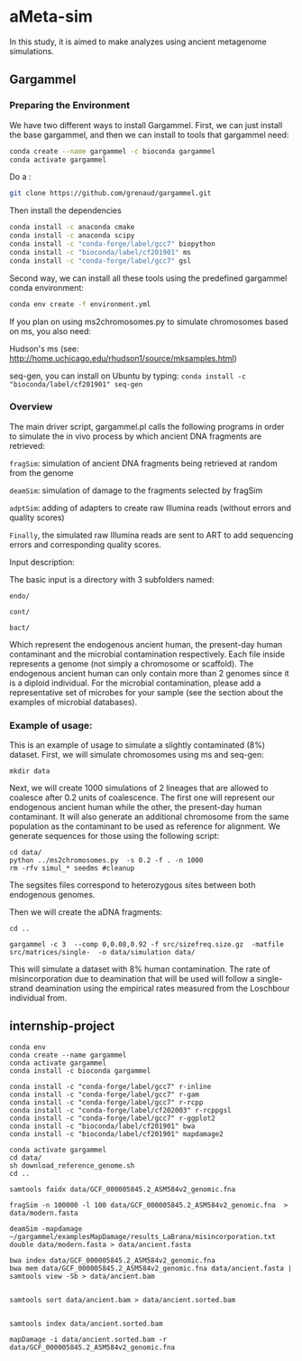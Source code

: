 # aMeta-sim

In this study, it is aimed to make analyzes using ancient metagenome simulations.

## Gargammel

### Preparing the Environment

We have two different ways to install Gargammel. First, we can just install the base gargammel, and then we can install to tools that gargammel need:

```bash
conda create --name gargammel -c bioconda gargammel
conda activate gargammel
```

Do a :

```bash
git clone https://github.com/grenaud/gargammel.git
```

Then install the dependencies

```bash
conda install -c anaconda cmake
conda install -c anaconda scipy
conda install -c "conda-forge/label/gcc7" biopython
conda install -c "bioconda/label/cf201901" ms
conda install -c "conda-forge/label/gcc7" gsl
```

Second way, we can install all these tools using the predefined gargammel conda environment:

```bash
conda env create -f environment.yml
```

If you plan on using ms2chromosomes.py to simulate chromosomes based on ms, you also need:

Hudson's ms (see: http://home.uchicago.edu/rhudson1/source/mksamples.html)

seq-gen, you can install on Ubuntu by typing: `conda install -c "bioconda/label/cf201901" seq-gen`

### Overview
The main driver script, gargammel.pl calls the following programs in order to simulate the in vivo process by which ancient DNA fragments are retrieved:

`fragSim`: simulation of ancient DNA fragments being retrieved at random from the genome

`deamSim`: simulation of damage to the fragments selected by fragSim

`adptSim`: adding of adapters to create raw Illumina reads (without errors and quality scores)

`Finally`, the simulated raw Illumina reads are sent to ART to add sequencing errors and corresponding quality scores.

Input description:

The basic input is a directory with 3 subfolders named:

`endo/`

`cont/`

`bact/`

Which represent the endogenous ancient human, the present-day human contaminant and the microbial contamination respectively. Each file inside represents a genome (not simply a chromosome or scaffold). The endogenous ancient human can only contain more than 2 genomes since it is a diploid individual. For the microbial contamination, please add a representative set of microbes for your sample (see the section about the examples of microbial databases).

### Example of usage:

This is an example of usage to simulate a slightly contaminated (8%) dataset. First, we will simulate chromosomes using ms and seq-gen:
```
mkdir data
```
Next, we will create 1000 simulations of 2 lineages that are allowed to coalesce after 0.2 units of coalescence. The first one will represent our endogenous ancient human while the other, the present-day human contaminant. It will also generate an additional chromosome from the same population as the contaminant to be used as reference for alignment. We generate sequences for those using the following script:

```
cd data/
python ../ms2chromosomes.py  -s 0.2 -f . -n 1000
rm -rfv simul_* seedms #cleanup
```
The segsites files correspond to heterozygous sites between both endogenous genomes.

Then we will create the aDNA fragments:

```
cd ..

gargammel -c 3  --comp 0,0.08,0.92 -f src/sizefreq.size.gz  -matfile src/matrices/single-  -o data/simulation data/
```

This will simulate a dataset with 8% human contamination. The rate of misincorporation due to deamination that will be used will follow a single-strand deamination using the empirical rates measured from the Loschbour individual from.




## internship-project
```
conda env
conda create --name gargammel
conda activate gargammel
conda install -c bioconda gargammel
```

```
conda install -c "conda-forge/label/gcc7" r-inline
conda install -c "conda-forge/label/gcc7" r-gam
conda install -c "conda-forge/label/gcc7" r-rcpp
conda install -c "conda-forge/label/cf202003" r-rcppgsl
conda install -c "conda-forge/label/gcc7" r-ggplot2
conda install -c "bioconda/label/cf201901" bwa
conda install -c "bioconda/label/cf201901" mapdamage2
```

```
conda activate gargammel
cd data/
sh download_reference_genome.sh
cd ..
```

```
samtools faidx data/GCF_000005845.2_ASM584v2_genomic.fna
```

```
fragSim -n 100000 -l 100 data/GCF_000005845.2_ASM584v2_genomic.fna  > data/modern.fasta
```

```
deamSim -mapdamage ~/gargammel/examplesMapDamage/results_LaBrana/misincorporation.txt double data/modern.fasta > data/ancient.fasta
```

```
bwa index data/GCF_000005845.2_ASM584v2_genomic.fna
bwa mem data/GCF_000005845.2_ASM584v2_genomic.fna data/ancient.fasta | samtools view -Sb > data/ancient.bam


samtools sort data/ancient.bam > data/ancient.sorted.bam


samtools index data/ancient.sorted.bam

mapDamage -i data/ancient.sorted.bam -r data/GCF_000005845.2_ASM584v2_genomic.fna
```

